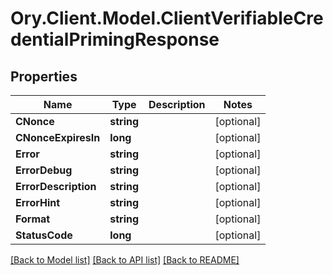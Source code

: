 # Ory.Client.Model.ClientVerifiableCredentialPrimingResponse

## Properties

Name | Type | Description | Notes
------------ | ------------- | ------------- | -------------
**CNonce** | **string** |  | [optional] 
**CNonceExpiresIn** | **long** |  | [optional] 
**Error** | **string** |  | [optional] 
**ErrorDebug** | **string** |  | [optional] 
**ErrorDescription** | **string** |  | [optional] 
**ErrorHint** | **string** |  | [optional] 
**Format** | **string** |  | [optional] 
**StatusCode** | **long** |  | [optional] 

[[Back to Model list]](../README.md#documentation-for-models) [[Back to API list]](../README.md#documentation-for-api-endpoints) [[Back to README]](../README.md)

